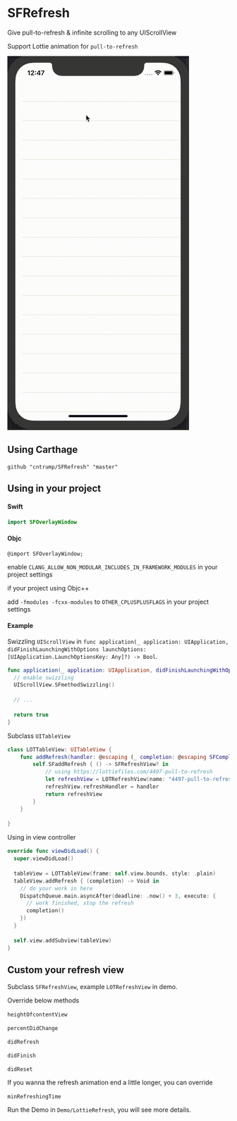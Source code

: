 # SFRefresh

Give pull-to-refresh & infinite scrolling to any UIScrollView

Support Lottie animation for `pull-to-refresh`

![](https://raw.githubusercontent.com/cntrump/SFRefresh/master/lottiedemo.gif)

## Using Carthage

```
github "cntrump/SFRefresh" "master"
```

## Using in your project

#### Swift

```swift
import SFOverlayWindow
```

#### Objc

```objc
@import SFOverlayWindow;
```

enable `CLANG_ALLOW_NON_MODULAR_INCLUDES_IN_FRAMEWORK_MODULES` in your project settings

if your project using Objc++

add `-fmodules -fcxx-modules` to `OTHER_CPLUSPLUSFLAGS` in your project settings

#### Example

Swizzling `UIScrollView` in `func application(_ application: UIApplication, didFinishLaunchingWithOptions launchOptions: [UIApplication.LaunchOptionsKey: Any]?) -> Bool`.

```swift
func application(_ application: UIApplication, didFinishLaunchingWithOptions launchOptions: [UIApplication.LaunchOptionsKey: Any]?) -> Bool {
  // enable swizzling
  UIScrollView.SFmethodSwizzling()
  
  // ...
  
  return true
}
```

Subclass `UITableView`

```swift
class LOTTableView: UITableView {
    func addRefresh(handler: @escaping (_ completion: @escaping SFCompletionHandler) -> Void) {
        self.SFaddRefresh { () -> SFRefreshView? in
            // using https://lottiefiles.com/4497-pull-to-refresh
            let refreshView = LOTRefreshView(name: "4497-pull-to-refresh")
            refreshView.refreshHandler = handler
            return refreshView
        }
    }

}
```

Using in view controller

```swift
override func viewDidLoad() {
  super.viewDidLoad()

  tableView = LOTTableView(frame: self.view.bounds, style: .plain)
  tableView.addRefresh { (completion) -> Void in
    // do your work in here
    DispatchQueue.main.asyncAfter(deadline: .now() + 3, execute: {
      // work finished, stop the refresh
      completion()
    })
  }
  
  self.view.addSubview(tableView)
}
```

## Custom your refresh view

Subclass `SFRefreshView`, example `LOTRefreshView` in demo.

Override below methods

`heightOfcontentView` 

`percentDidChange`

`didRefresh`

`didFinish`

`didReset`

If you wanna the refresh animation end a little longer, you can override

`minRefreshingTime`

Run the Demo in `Demo/LottieRefresh`, you will see more details.
